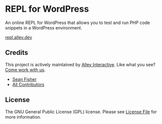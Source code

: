 # REPL for WordPress

An online REPL for WordPress that allows you to test and run PHP code snippets in a WordPress environment.

[repl.alley.dev](https://repl.alley.dev)

## Credits

This project is actively maintained by [Alley
Interactive](https://github.com/alleyinteractive). Like what you see? [Come work
with us](https://alley.com/careers/).

- [Sean Fisher](https://github.com/srtfisher)
- [All Contributors](../../contributors)

## License

The GNU General Public License (GPL) license. Please see [License File](LICENSE) for more information.
